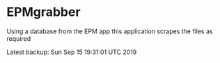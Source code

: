 # EPMgrabber
Using a database from the EPM app this application scrapes the files as required


Latest backup: Sun Sep 15 19:31:01 UTC 2019
